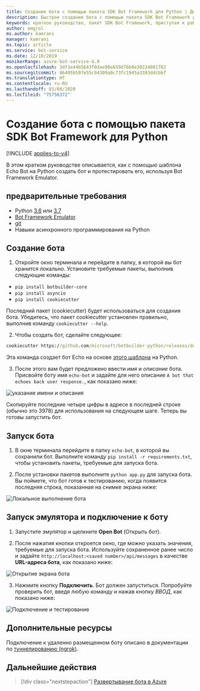 ```yaml
---
title: Создание бота с помощью пакета SDK Bot Framework для Python | Документация Майкрософт
description: Быстрое создание бота с помощью пакета SDK Bot Framework для Python.
keywords: краткое руководство, пакет SDK Bot Framework, приступая к работе
author: emgrol
ms.author: kamrani
manager: kamrani
ms.topic: article
ms.service: bot-service
ms.date: 12/10/2019
monikerRange: azure-bot-service-4.0
ms.openlocfilehash: 3df1e44b5643f0dae98e659d76b8e30224081782
ms.sourcegitcommit: 86495b597e55c94309a0c73fc1945a3393ddcbbf
ms.translationtype: HT
ms.contentlocale: ru-RU
ms.lasthandoff: 01/08/2020
ms.locfileid: "75756372"
---
```

# <a name="create-a-bot-with-the-bot-framework-sdk-for-python"></a>Создание бота с помощью пакета SDK Bot Framework для Python

[!INCLUDE [applies-to-v4](../includes/applies-to.md)]

В этом кратком руководстве описывается, как с помощью шаблона Echo Bot на Python создать бот и протестировать его, используя Bot Framework Emulator.

## <a name="prerequisites"></a>предварительные требования
- Python [3.6](https://www.python.org/downloads/release/python-369/) или [3.7](https://www.python.org/downloads/release/python-375/)
- [Bot Framework Emulator](https://aka.ms/bot-framework-emulator-readme).
- [git](https://git-scm.com/)
- Навыки асинхронного программирования на Python

## <a name="create-a-bot"></a>Создание бота
1. Откройте окно терминала и перейдите в папку, в которой вы бот хранится локально. Установите требуемые пакеты, выполнив следующие команды:
- `pip install botbuilder-core`
- `pip install asyncio`
- `pip install cookiecutter`

Последний пакет (cookiecutter) будет использоваться для создания бота. Убедитесь, что пакет cookiecutter установлен правильно, выполнив команду `cookiecutter --help`.

2. Чтобы создать бот, сделайте следующее:

```cmd
cookiecutter https://github.com/microsoft/botbuilder-python/releases/download/Templates/echo.zip
```

Эта команда создает бот Echo на основе [этого шаблона](https://github.com/microsoft/botbuilder-python/tree/master/generators/app/templates/echo) на Python.

3. После этого вам будет предложено ввести *имя* и *описание* бота. Присвойте боту имя `echo-bot` и задайте для него описание `A bot that echoes back user response.`, как показано ниже:

![указание имени и описания](../media/python/quickstart/set-name-description.png)

Скопируйте последние четыре цифры в адресе в последней строке (обычно это 3978) для использования на следующем шаге. Теперь вы готовы запустить бот.

## <a name="start-you-bot"></a>Запуск бота
1. В окне терминала перейдите в папку `echo-bot`, в которой вы сохранили бот. Выполните команду `pip install -r requirements.txt`, чтобы установить пакеты, требуемые для запуска бота.

2. После установки пакетов выполните `python app.py` для запуска бота. Вы поймете, что бот готов к тестированию, когда появится последняя строка, показанная на снимке экрана ниже:

![Локальное выполнение бота](../media/python/quickstart/bot-running-locally.png)

## <a name="start-the-emulator-and-connect-your-bot"></a>Запуск эмулятора и подключение к боту
1. Запустите эмулятор и щелкните **Open Bot** (Открыть бот).

2. После нажатия кнопки откроется окно, где можно указать значения, требуемые для запуска бота. Используйте сохраненное ранее число и задайте `http://localhost:<saved number>/api/messages` в качестве **URL-адреса бота**, как показано ниже:

![Открытие экрана бота](../media/python/quickstart/open-bot.png)

3. Нажмите кнопку **Подключить**. Бот должен запуститься. Попробуйте проверить бот, введя любую команду и нажав кнопку *ВВОД*, как показано ниже:

![Подключение и тестирование](../media/python/quickstart/connect-and-start.png)

## <a name="additional-resources"></a>Дополнительные ресурсы
Подключение к удаленно размещенном боту описано в документации по [туннелированию (ngrok)](https://github.com/Microsoft/BotFramework-Emulator/wiki/Tunneling-(ngrok)).

## <a name="next-steps"></a>Дальнейшие действия

> [!div class="nextstepaction"]
> [Развертывание бота в Azure](../bot-builder-deploy-az-cli.md)

